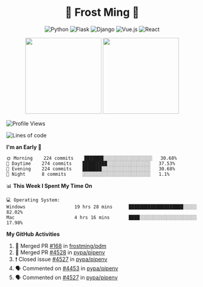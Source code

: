 <h1 align="center">🦄 Frost Ming 🐍</h1>

<div align="center">

![Python](https://img.shields.io/badge/-Python-%233776ab?logo=python&style=for-the-badge&logoColor=white)
![Flask](https://img.shields.io/badge/-Flask-%23eeeeee?logo=flask&style=for-the-badge&logoColor=black)
![Django](https://img.shields.io/badge/-Django-%23092E20?logo=django&style=for-the-badge&logoColor=white)
![Vue.js](https://img.shields.io/badge/-Vue.js-%234fc08d?logo=vue.js&style=for-the-badge&logoColor=white)
![React](https://img.shields.io/badge/-React-%2357d8fb?logo=react&style=for-the-badge&logoColor=white)

</div>

<p align="center">
  <img height="200" src="https://github-readme-stats.vercel.app/api?username=frostming&show_icons=true&theme=dracula&include_all_commits=true" />
  <img height="200" src="https://github-readme-stats.vercel.app/api/top-langs/?username=frostming&theme=dracula&show_icons=true" />
</p>

<!--START_SECTION:waka-->
![Profile Views](http://img.shields.io/badge/Profile%20Views-46-blue)

![Lines of code](https://img.shields.io/badge/From%20Hello%20World%20I%27ve%20Written-15.7%20million%20lines%20of%20code-blue)

**I'm an Early 🐤** 

```text
🌞 Morning    224 commits    ███████░░░░░░░░░░░░░░░░░░   30.68% 
🌆 Daytime    274 commits    █████████░░░░░░░░░░░░░░░░   37.53% 
🌃 Evening    224 commits    ███████░░░░░░░░░░░░░░░░░░   30.68% 
🌙 Night      8 commits      ░░░░░░░░░░░░░░░░░░░░░░░░░   1.1%

```


📊 **This Week I Spent My Time On** 

```text
💻 Operating System: 
Windows                  19 hrs 28 mins      ████████████████████░░░░░   82.02% 
Mac                      4 hrs 16 mins       ████░░░░░░░░░░░░░░░░░░░░░   17.98%

```


<!--END_SECTION:waka-->

**My GitHub Activities**

<!--START_SECTION:activity-->
1. 🎉 Merged PR [#168](https://github.com/frostming/pdm/pull/168) in [frostming/pdm](https://github.com/frostming/pdm)
2. 🎉 Merged PR [#4528](https://github.com/pypa/pipenv/pull/4528) in [pypa/pipenv](https://github.com/pypa/pipenv)
3. ❗️ Closed issue [#4527](https://github.com/pypa/pipenv/issues/4527) in [pypa/pipenv](https://github.com/pypa/pipenv)
4. 🗣 Commented on [#4453](https://github.com/pypa/pipenv/issues/4453) in [pypa/pipenv](https://github.com/pypa/pipenv)
5. 🗣 Commented on [#4527](https://github.com/pypa/pipenv/issues/4527) in [pypa/pipenv](https://github.com/pypa/pipenv)
<!--END_SECTION:activity-->
